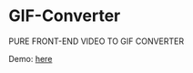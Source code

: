 # GIF-Converter
PURE FRONT-END VIDEO TO GIF CONVERTER


Demo: [here](https://github.com/Diana-Dai/GIF-Converter)
